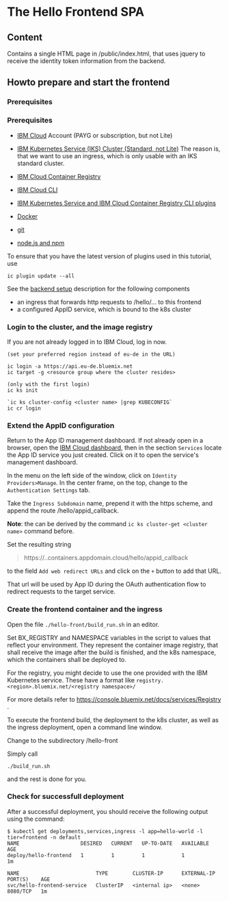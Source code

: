 # The Hello Frontend SPA

## Content
Contains a single HTML page in /public/index.html, that uses jquery to receive the identity token information from the backend.

## Howto prepare and start the frontend

### Prerequisites
### Prerequisites
* [IBM Cloud](https://cloud.ibm.com) Account (PAYG or subscription, but not Lite)
* [IBM Kubernetes Service (IKS) Cluster (Standard, not Lite)](https://console.bluemix.net/containers-kubernetes/catalog/cluster) 
  The reason is, that we want to use an ingress, which is only usable with an IKS standard cluster. 

* [IBM Cloud Container Registry](https://console.bluemix.net/containers-kubernetes/launchRegistryView)
* [IBM Cloud CLI](https://console.bluemix.net/docs/cli/reference/ibmcloud/download_cli.html#install_use) 
* [IBM Kubernetes Service and IBM Cloud Container Registry CLI plugins](https://console.bluemix.net/docs/cli/reference/ibmcloud/extend_cli.html#plug-ins)
* [Docker](https://docs.docker.com/install/)
* [git](https://git-scm.com/downloads)
* [node.js and npm](https://nodejs.org)

To ensure that you have the latest version of plugins used in this tutorial, use 

```script
ic plugin update --all 
```

See the [backend setup](https://github.com/entgelme/k8s-appid-integration-example/tree/master/hello) description for the following components

* an ingress that forwards http requests to /hello/... to this frontend 
* a configured AppID service, which is bound to the k8s cluster

### Login to the cluster, and the image registry

If you are not already logged in to IBM Cloud, log in now.

```script
(set your preferred region instead of eu-de in the URL)

ic login -a https://api.eu-de.bluemix.net      
ic target -g <resource group where the cluster resides>

(only with the first login)
ic ks init              

`ic ks cluster-config <cluster name> |grep KUBECONFIG`
ic cr login
```

### Extend the AppID configuration

Return to the App ID management dashboard. If not already open in a browser, open the [IBM Cloud dashboard](https://cloud.ibm.com), then in the section `Services` locate the App ID service you just created. Click on it to open the service's management dashboard. 

In the menu on the left side of the window, click on `Identity Providers>Manage`.
In the center frame, on the top, change to the `Authentication Settings` tab.

Take the `Ingress Subdomain` name, prepend it with the https scheme, and append the route /hello/appid_callback. 

**Note**: the  can be derived by the command `ic ks cluster-get <cluster name>` command before.

Set the resulting string 
> https://<cluster name>.<region>.containers.appdomain.cloud/hello/appid_callback

to the field `Add web redirect URLs` and click on the `+` button to add that URL.

That url will be used by App ID during the OAuth authentication flow to redirect requests to the target service.


### Create the frontend container and the ingress
Open the file `./hello-front/build_run.sh` in an editor.

Set BX_REGISTRY and NAMESPACE variables in the script to values that reflect your environment. They represent the container image registry, that shall receive the image after the build is finished, and the k8s namespace, which the containers shall be deployed to.

For the registry, you might decide to use the one provided with the IBM Kubernetes service. These have a format like `registry.<region>.bluemix.net/<registry namespace>/`

For more details refer to https://console.bluemix.net/docs/services/Registry .

To execute the frontend build, the deployment to the k8s cluster, as well as the ingress deployment, open a command line window.

Change to the subdirectory /hello-front 

Simply call

```script
./build_run.sh
```
and the rest is done for you.

### Check for successfull deployment
After a successful deployment, you should receive the following output using the command:

```script
$ kubectl get deployments,services,ingress -l app=hello-world -l tier=frontend -n default
NAME                    DESIRED   CURRENT   UP-TO-DATE   AVAILABLE   AGE
deploy/hello-frontend   1         1         1            1           1m

NAME                         TYPE        CLUSTER-IP      EXTERNAL-IP   PORT(S)    AGE
svc/hello-frontend-service   ClusterIP   <internal ip>   <none>        8080/TCP   1m

```




